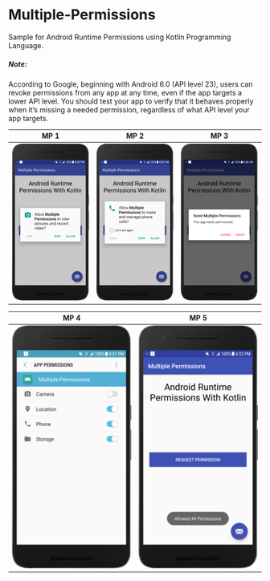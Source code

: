 # Multiple-Permissions

Sample for Android Runtime Permissions using Kotlin Programming Language.

##### Note: 
According to Google, beginning with Android 6.0 (API level 23), users can revoke permissions from any app at any time, even if the app targets a lower API level. You should test your app to verify that it behaves properly when it’s missing a needed permission, regardless of what API level your app targets.

MP 1                                         |  MP 2                              |   MP 3                                         
:--------------------------------------------------------:|:------------------------------------:|:------------------------------------:
![](https://github.com/AndroidCodility/Multiple-Permissions/blob/master/design/m1.png?raw=true)  |  ![](https://github.com/AndroidCodility/Multiple-Permissions/blob/master/design/m2.png?raw=true) | ![](https://github.com/AndroidCodility/Multiple-Permissions/blob/master/design/m3.png?raw=true)

MP 4                                         |  MP 5
:--------------------------------------------------------:|:------------------------------------:
![](https://github.com/AndroidCodility/Multiple-Permissions/blob/master/design/m4.png?raw=true)  |  ![](https://github.com/AndroidCodility/Multiple-Permissions/blob/master/design/m5.png?raw=true)
